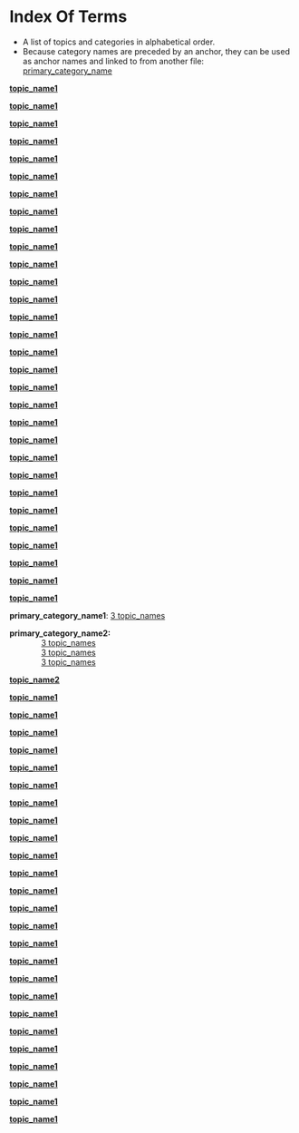 
# Index Of Terms
- A list of topics and categories in alphabetical order.
- Because category names are preceded by an anchor, they can be used as anchor names and linked to from another file: [primary_category_name](terms.md#primary_category_name)

[**topic_name1**](NNN.md)

[**topic_name1**](NNN.md)

[**topic_name1**](NNN.md)

[**topic_name1**](NNN.md)

[**topic_name1**](NNN.md)

[**topic_name1**](NNN.md)

[**topic_name1**](NNN.md)

[**topic_name1**](NNN.md)

[**topic_name1**](NNN.md)

[**topic_name1**](NNN.md)

[**topic_name1**](NNN.md)

[**topic_name1**](NNN.md)

[**topic_name1**](NNN.md)

[**topic_name1**](NNN.md)

[**topic_name1**](NNN.md)

[**topic_name1**](NNN.md)

[**topic_name1**](NNN.md)

[**topic_name1**](NNN.md)

[**topic_name1**](NNN.md)

[**topic_name1**](NNN.md)

[**topic_name1**](NNN.md)

[**topic_name1**](NNN.md)

[**topic_name1**](NNN.md)

[**topic_name1**](NNN.md)

[**topic_name1**](NNN.md)

[**topic_name1**](NNN.md)

[**topic_name1**](NNN.md)

[**topic_name1**](NNN.md)

[**topic_name1**](NNN.md)

[**topic_name1**](NNN.md)

<a name="primary_category_name1"></a>
**primary_category_name1**: [3 topic_names](NNN.md)

<a name="primary_category_name2"></a>
**primary_category_name2:**  
&emsp;&emsp;&emsp;&emsp;[3 topic_names](NNN.md)  
&emsp;&emsp;&emsp;&emsp;[3 topic_names](NNN.md)  
&emsp;&emsp;&emsp;&emsp;[3 topic_names](NNN.md)

[**topic_name2**](NNN.md)

[**topic_name1**](NNN.md)

[**topic_name1**](NNN.md)

[**topic_name1**](NNN.md)

[**topic_name1**](NNN.md)

[**topic_name1**](NNN.md)

[**topic_name1**](NNN.md)

[**topic_name1**](NNN.md)

[**topic_name1**](NNN.md)

[**topic_name1**](NNN.md)

[**topic_name1**](NNN.md)

[**topic_name1**](NNN.md)

[**topic_name1**](NNN.md)

[**topic_name1**](NNN.md)

[**topic_name1**](NNN.md)

[**topic_name1**](NNN.md)

[**topic_name1**](NNN.md)

[**topic_name1**](NNN.md)

[**topic_name1**](NNN.md)

[**topic_name1**](NNN.md)

[**topic_name1**](NNN.md)

[**topic_name1**](NNN.md)

[**topic_name1**](NNN.md)

[**topic_name1**](NNN.md)

[**topic_name1**](NNN.md)

[**topic_name1**](NNN.md)
